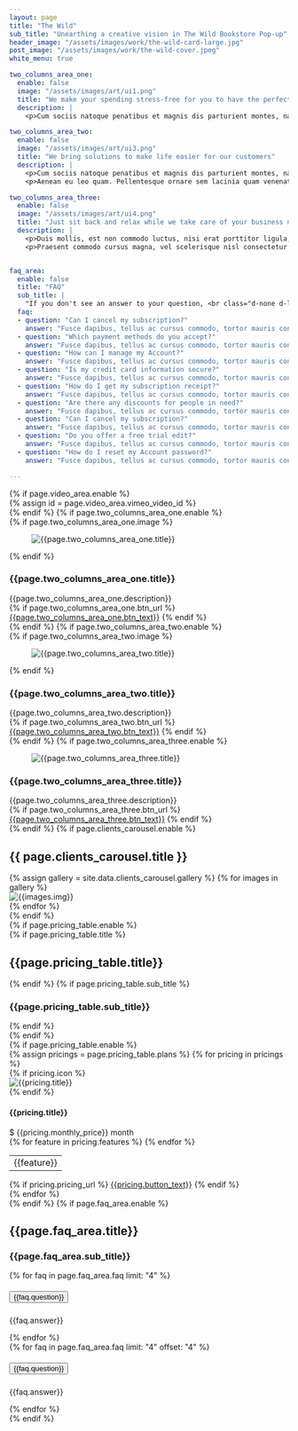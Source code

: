 ```yaml
---
layout: page
title: "The Wild"
sub_title: "Unearthing a creative vision in The Wild Bookstore Pop-up"
header_image: "/assets/images/work/the-wild-card-large.jpg"
post_image: "/assets/images/work/the-wild-cover.jpeg"
white_menu: true

two_columns_area_one:
  enable: false
  image: "/assets/images/art/ui1.png"
  title: "We make your spending stress-free for you to have the perfect control"
  description: |
    <p>Cum sociis natoque penatibus et magnis dis parturient montes, nascetur ridiculus mus. Cras justo odio, dapibus ac facilisis in, egestas eget quam. Praesent commodo cursus magna, vel scelerisque nisl consectetur et.</p> <p>Praesent commodo cursus magna, vel scelerisque nisl consectetur et. Cras mattis consectetur purus sit amet. Duis mollis, est non commodo.</p>

two_columns_area_two:
  enable: false
  image: "/assets/images/art/ui3.png"
  title: "We bring solutions to make life easier for our customers"
  description: |
    <p>Cum sociis natoque penatibus et magnis dis parturient montes, nascetur ridiculus mus. Cras justo odio, dapibus ac facilisis in, egestas eget quam. Praesent commodo cursus magna, vel scelerisque nisl consectetur et. Duis mollis, est non commodo luctus, nisi erat porttitor ligula, eget lacinia odio.</p>
    <p>Aenean eu leo quam. Pellentesque ornare sem lacinia quam venenatis vestibulum. Curabitur blandit tempus porttitor. Nullam id dolor id nibh ultricies vehicula ut id elit. Aenean lacinia bibendum nulla sed consectetur.</p>

two_columns_area_three:
  enable: false
  image: "/assets/images/art/ui4.png"
  title: "Just sit back and relax while we take care of your business needs"
  description: |
    <p>Duis mollis, est non commodo luctus, nisi erat porttitor ligula, eget lacinia odio. Cum sociis natoque penatibus et magnis dis parturient montes, nascetur ridiculus mus. Cras justo odio, dapibus ac facilisis in egestas.</p>
    <p>Praesent commodo cursus magna, vel scelerisque nisl consectetur et. Cras mattis consectetur purus sit amet. Praesent commodo cursus magna, vel scelerisque nisl consectetur et nascetur ridiculus.</p>


faq_area:
  enable: false
  title: "FAQ" 
  sub_title: |
    "If you don't see an answer to your question, <br class="d-none d-lg-block" />you can send us an email from our contact form"
  faq:
  - question: "Can I cancel my subscription?"
    answer: "Fusce dapibus, tellus ac cursus commodo, tortor mauris condimentum nibh, ut fermentum massa justo sit amet risus. Cras mattis consectetur purus sit amet fermentum. Praesent commodo cursus magna, vel scelerisque nisl consectetur et. Cum sociis natoque penatibus et magnis dis parturient montes, nascetur ridiculus mus. Donec sed odio dui. Cras justo odio, dapibus ac facilisis."
  - question: "Which payment methods do you accept?"
    answer: "Fusce dapibus, tellus ac cursus commodo, tortor mauris condimentum nibh, ut fermentum massa justo sit amet risus. Cras mattis consectetur purus sit amet fermentum. Praesent commodo cursus magna, vel scelerisque nisl consectetur et. Cum sociis natoque penatibus et magnis dis parturient montes, nascetur ridiculus mus. Donec sed odio dui. Cras justo odio, dapibus ac facilisis."
  - question: "How can I manage my Account?"
    answer: "Fusce dapibus, tellus ac cursus commodo, tortor mauris condimentum nibh, ut fermentum massa justo sit amet risus. Cras mattis consectetur purus sit amet fermentum. Praesent commodo cursus magna, vel scelerisque nisl consectetur et. Cum sociis natoque penatibus et magnis dis parturient montes, nascetur ridiculus mus. Donec sed odio dui. Cras justo odio, dapibus ac facilisis."
  - question: "Is my credit card information secure?"
    answer: "Fusce dapibus, tellus ac cursus commodo, tortor mauris condimentum nibh, ut fermentum massa justo sit amet risus. Cras mattis consectetur purus sit amet fermentum. Praesent commodo cursus magna, vel scelerisque nisl consectetur et. Cum sociis natoque penatibus et magnis dis parturient montes, nascetur ridiculus mus. Donec sed odio dui. Cras justo odio, dapibus ac facilisis."
  - question: "How do I get my subscription receipt?"
    answer: "Fusce dapibus, tellus ac cursus commodo, tortor mauris condimentum nibh, ut fermentum massa justo sit amet risus. Cras mattis consectetur purus sit amet fermentum. Praesent commodo cursus magna, vel scelerisque nisl consectetur et. Cum sociis natoque penatibus et magnis dis parturient montes, nascetur ridiculus mus. Donec sed odio dui. Cras justo odio, dapibus ac facilisis."
  - question: "Are there any discounts for people in need?"
    answer: "Fusce dapibus, tellus ac cursus commodo, tortor mauris condimentum nibh, ut fermentum massa justo sit amet risus. Cras mattis consectetur purus sit amet fermentum. Praesent commodo cursus magna, vel scelerisque nisl consectetur et. Cum sociis natoque penatibus et magnis dis parturient montes, nascetur ridiculus mus. Donec sed odio dui. Cras justo odio, dapibus ac facilisis."
  - question: "Can I cancel my subscription?"
    answer: "Fusce dapibus, tellus ac cursus commodo, tortor mauris condimentum nibh, ut fermentum massa justo sit amet risus. Cras mattis consectetur purus sit amet fermentum. Praesent commodo cursus magna, vel scelerisque nisl consectetur et. Cum sociis natoque penatibus et magnis dis parturient montes, nascetur ridiculus mus. Donec sed odio dui. Cras justo odio, dapibus ac facilisis."
  - question: "Do you offer a free trial edit?"
    answer: "Fusce dapibus, tellus ac cursus commodo, tortor mauris condimentum nibh, ut fermentum massa justo sit amet risus. Cras mattis consectetur purus sit amet fermentum. Praesent commodo cursus magna, vel scelerisque nisl consectetur et. Cum sociis natoque penatibus et magnis dis parturient montes, nascetur ridiculus mus. Donec sed odio dui. Cras justo odio, dapibus ac facilisis."
  - question: "How do I reset my Account password?"
    answer: "Fusce dapibus, tellus ac cursus commodo, tortor mauris condimentum nibh, ut fermentum massa justo sit amet risus. Cras mattis consectetur purus sit amet fermentum. Praesent commodo cursus magna, vel scelerisque nisl consectetur et. Cum sociis natoque penatibus et magnis dis parturient montes, nascetur ridiculus mus. Donec sed odio dui. Cras justo odio, dapibus ac facilisis."

---
```




<div class="wrapper overflow-top">
  <div class="container inner">
    {% if page.video_area.enable %}
    <div class="row">
      <div class="col-lg-10 offset-lg-1 text-center">
        {% assign id = page.video_area.vimeo_video_id %}
        <div class="player" data-plyr-provider="vimeo" data-plyr-embed-id="{{id}}"></div>
      </div>
      <!-- /column -->
    </div>
    <!-- /.row -->
    {% endif %}
    {% if page.two_columns_area_one.enable %}
    <div class="space160"></div>
    <div class="row align-items-center">
      {% if page.two_columns_area_one.image %}
      <div class="col-lg-6">
        <figure><img src="{{page.two_columns_area_one.image}}" alt="{{page.two_columns_area_one.title}}"/></figure>
      </div>
      {% endif %}
      <!--/column -->
      <div class="space40 d-lg-none"></div>
      <div class="col-lg-6 pl-60 pl-md-15">
        <h3 class="display-3">{{page.two_columns_area_one.title}}</h3>
        <div class="space20"></div>
         {{page.two_columns_area_one.description}}
        <div class="space10"></div>
        {% if page.two_columns_area_one.btn_url %}
         <a href="{{page.two_columns_area_one.btn_url}}" class="btn btn-purple">{{page.two_columns_area_one.btn_text}}</a>
        {% endif %}
      </div>
      <!--/column -->
    </div>
    <!--/.row -->
    {% endif %}
    {% if page.two_columns_area_two.enable %}
    <div class="space140"></div>
    <div class="row align-items-center">
      {% if page.two_columns_area_two.image %}
      <div class="col-lg-6 order-lg-2">
        <figure><img src="{{page.two_columns_area_two.image}}" alt="{{page.two_columns_area_two.title}}"/></figure>
      </div>
      {% endif %}
      <!--/column -->
      <div class="space40 d-lg-none"></div>
      <div class="col-lg-6 pr-60 pr-md-15">
        <h3 class="display-3">{{page.two_columns_area_two.title}}</h3>
        <div class="space20"></div>
        {{page.two_columns_area_two.description}}
        <div class="space10"></div>
        {% if page.two_columns_area_two.btn_url %}
         <a href="{{page.two_columns_area_two.btn_url}}" class="btn btn-purple">{{page.two_columns_area_two.btn_text}}</a>
        {% endif %}
      </div>
      <!--/column -->
    </div>
    <!--/.row -->
    {% endif %}
    {% if page.two_columns_area_three.enable %}
    <div class="space140"></div>
    <div class="row align-items-center">
      <div class="col-lg-6">
        <figure><img src="{{page.two_columns_area_three.image}}" alt="{{page.two_columns_area_three.title}}"/></figure>
      </div>
      <!--/column -->
      <div class="space40 d-lg-none"></div>
      <div class="col-lg-6 pl-60 pl-md-15">
        <h3 class="display-3">{{page.two_columns_area_three.title}}</h3>
        <div class="space20"></div>
        {{page.two_columns_area_three.description}}
        <div class="space10"></div>
        {% if page.two_columns_area_three.btn_url %}
         <a href="{{page.two_columns_area_three.btn_url}}" class="btn btn-purple">{{page.two_columns_area_three.btn_text}}</a>
        {% endif %}
      </div>
      <!--/column -->
    </div>
    <!--/.row -->
    {% endif %}
    {% if page.clients_carousel.enable %}
    <div class="space140"></div>
    <h2 class="title-color color-gray text-center">{{ page.clients_carousel.title }}</h2>
    <div class="space20"></div>
    <div class="carousel owl-carousel clients" data-margin="30" data-loop="true" data-dots="false" data-autoplay="true" data-autoplay-timeout="3000" data-responsive='{"0":{"items": "2"}, "768":{"items": "4"}, "992":{"items": "5"}, "1140":{"items": "6"}}'>
      {% assign gallery = site.data.clients_carousel.gallery %}
      {% for images in gallery %}
       <div class="item pl-15 pr-15"><img src="{{images.img}}" alt="{{images.img}}"/></div>
      {% endfor %}
    </div>
    {% endif %}
  </div>
  <!-- /.container -->
</div>
<!-- /.wrapper -->
{% if page.pricing_table.enable %}
<div class="wrapper dark-wrapper inverse-text">
  <div class="container inner text-center">
    {% if page.pricing_table.title %}
     <h2 class="title-color color-white text-center">{{page.pricing_table.title}}</h2>
    {% endif %}
    {% if page.pricing_table.sub_title %}
     <h3 class="display-3 mb-0">{{page.pricing_table.sub_title}}</h3>
    {% endif %}
  </div>
  <!-- /.container -->
  <div class="space160"></div>
</div>
<!-- /.wrapper -->
{% endif %}
<div class="wrapper overflow-top">
  <div class="container inner pt-0 pb-30">
    {% if page.pricing_table.enable %}
    <div class="pricing-wrapper">
      <div class="row no-gutters">
        {% assign pricings = page.pricing_table.plans %}
        {% for pricing in pricings %}
        <div class="col-md-4 {% if forloop.index == 2 %} popular {% endif %}">
          <div class="pricing panel box bg-white shadow">
            <div class="panel-heading">
              {% if pricing.icon %}
              <div class="icon icon-svg mb-10">
                <img src="{{pricing.icon}}" alt="{{pricing.title}}"/>
              </div>
              {% endif %}
              <h4 class="panel-title mb-35">{{pricing.title}}</h4>
              <div class="prices color-dark">
                <div class="price price-show">
                  <span class="price-currency">$</span>
                  <span class="price-value">{{pricing.monthly_price}}</span> 
                  <span class="price-duration">month</span>
                </div>
              </div>
            </div>
            <!--/.panel-heading -->
            <div class="panel-body">
              <table class="table">
                {% for feature in pricing.features %}
                <tr>
                  <td>{{feature}}</td>
                </tr>
                {% endfor %}
              </table>
            </div>
            <!--/.panel-body -->
            <div class="panel-footer">
              {% if pricing.pricing_url %}
               <a href="{{pricing.pricing_url}}" class="btn" role="button">{{pricing.button_text}}</a>
              {% endif %}
           </div>
          </div>
          <!--/.pricing -->
        </div>
        {% endfor %}
      </div>
      <!--/.row -->
    </div>
    <!--/.pricing-wrapper -->
    {% endif %}
    {% if page.faq_area.enable %}
    <div class="space160"></div>
    <h2 class="title-color color-gray text-center">{{page.faq_area.title}}</h2>
    <h3 class="display-3 text-center">
      {{page.faq_area.sub_title}}
    </h3>
    <div class="space40"></div>
    <div class="row">
      <div class="col-lg-6 mb-0">
        <div id="accordion-1" class="accordion-wrapper">
          {% for faq in page.faq_area.faq  limit: "4" %}
          <div class="card">
            <div class="card-header" id="accordion-heading-1-{{forloop.index}}">
              <h5>
                <button class="collapsed" data-toggle="collapse" data-target="#accordion-collapse-1-{{forloop.index}}" aria-expanded="false" aria-controls="accordion-collapse-1-{{forloop.index}}">
                 {{faq.question}}
               </button>
              </h5>
            </div>
            <div id="accordion-collapse-1-{{forloop.index}}" class="collapse" aria-labelledby="accordion-heading-1-{{forloop.index}}" data-target="#accordion-{{forloop.index}}">
              <div class="card-body">
                <p>{{faq.answer}}</p>
              </div>
            </div>
          </div>
          {% endfor %}
        </div>
      </div>
      <!--/column -->
      <div class="col-lg-6">
        <div id="accordion-2" class="accordion-wrapper">
         {% for faq in page.faq_area.faq  limit: "4" offset: "4" %}
          <div class="card shadow">
            <div class="card-header" id="accordion-heading-2-1">
              <h5>
                <button class="collapsed" data-toggle="collapse" data-target="#accordion-collapse-2-{{forloop.index}}" aria-expanded="false" aria-controls="accordion-collapse-2-{{forloop.index}}">
                 {{faq.question}}
                </button>
              </h5>
            </div>
            <!-- /.card-header -->
            <div id="accordion-collapse-2-{{forloop.index}}" class="collapse" aria-labelledby="accordion-heading-2-{{forloop.index}}" data-target="#accordion-{{forloop.index}}">
              <div class="card-body">
                <p>{{faq.answer}}</p>
              </div>
              <!-- /.card-body -->
            </div>
            <!-- /.collapse -->
          </div>
          {% endfor %}
        </div>
        <!-- /.accordion-wrapper -->
      </div>
      <!--/column -->
    </div>
    <!--/.row -->
    {% endif %}
  </div>
  <!-- /.container -->
  
</div>
<div class="space160"></div>
